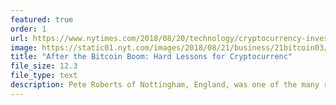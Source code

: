 ```yaml
---
featured: true
order: 1
url: https://www.nytimes.com/2018/08/20/technology/cryptocurrency-investor-losses.html
image: https://static01.nyt.com/images/2018/08/21/business/21bitcoin03/20bitcoin03-superJumbo.jpg?quality=90&auto=webp
title: "After the Bitcoin Boom: Hard Lessons for Cryptocurrenc"
file_size: 12.3
file_type: text
description: Pete Roberts of Nottingham, England, was one of the many risk-takers who threw their savings into cryptocurrencies when prices were going through the roof last winter.
---
```

